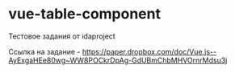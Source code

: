 # vue-table-component
Тестовое задания от idaproject

Ссылка на задание - https://paper.dropbox.com/doc/Vue.js--AyExgaHEe80wg~WW8POCkrDpAg-GdUBmChbMHVOrnrMdsu3j
